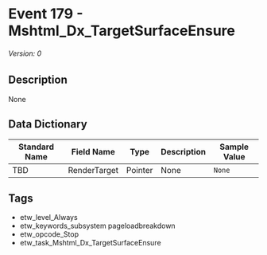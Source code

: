 # Event 179 - Mshtml_Dx_TargetSurfaceEnsure
###### Version: 0

## Description
None

## Data Dictionary
|Standard Name|Field Name|Type|Description|Sample Value|
|---|---|---|---|---|
|TBD|RenderTarget|Pointer|None|`None`|

## Tags
* etw_level_Always
* etw_keywords_subsystem pageloadbreakdown
* etw_opcode_Stop
* etw_task_Mshtml_Dx_TargetSurfaceEnsure